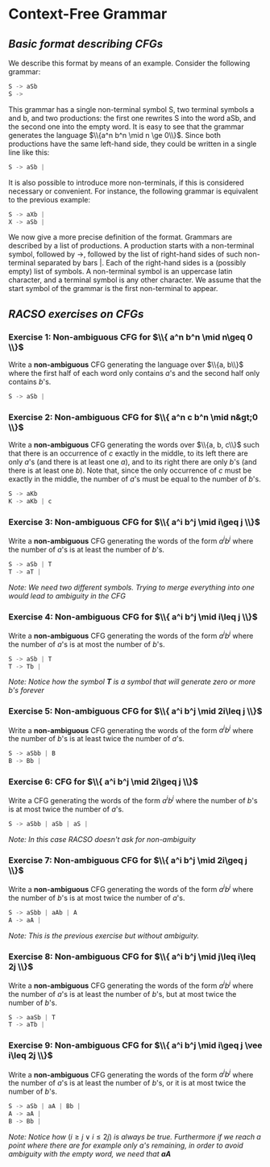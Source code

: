 # Context-Free Grammar
## _Basic format describing CFGs_

We describe this format by means of an example. Consider the following grammar:

```py
S -> aSb
S -> 
```
This grammar has a single non-terminal symbol S, two terminal symbols a and b, and two productions: the first one rewrites S into the word aSb, and the second one into the empty word. It is easy to see that the grammar generates the language $\\{a^n b^n \mid n \ge 0\\}$. Since both productions have the same left-hand side, they could be written in a single line like this:

```py
S -> aSb |
```

It is also possible to introduce more non-terminals, if this is considered necessary or convenient. For instance, the following grammar is equivalent to the previous example:
```py
S -> aXb |
X -> aSb |
```
We now give a more precise definition of the format. Grammars are described by a list of productions. A production starts with a non-terminal symbol, followed by ->, followed by the list of right-hand sides of such non-terminal separated by bars |. Each of the right-hand sides is a (possibly empty) list of symbols. A non-terminal symbol is an uppercase latin character, and a terminal symbol is any other character. We assume that the start symbol of the grammar is the first non-terminal to appear.

## _RACSO exercises on CFGs_

### Exercise 1: Non-ambiguous CFG for $\\{ a^n b^n \mid n\geq 0 \\}$

Write a **non-ambiguous** CFG generating the language over $\\{a, b\\}$ where the first half of each word only contains $a$'s and the second half only contains $b$'s.
```py
S -> aSb |
```

### Exercise 2: Non-ambiguous CFG for $\\{ a^n c b^n \mid n&gt;0 \\}$

Write a **non-ambiguous** CFG generating the words over $\\{a, b, c\\}$ such that there is an occurrence of $c$ exactly in the middle, to its left there are only $a$'s (and there is at least one $a$), and to its right there are only $b$'s (and there is at least one $b$). Note that, since the only occurrence of $c$ must be exactly in the middle, the number of $a$'s must be equal to the number of $b$'s.

```py
S -> aKb 
K -> aKb | c
```

### Exercise 3: Non-ambiguous CFG for $\\{ a^i b^j \mid i\geq j \\}$

Write a **non-ambiguous** CFG generating the words of the form $a^i b^j$ where the number of $a$'s is at least the number of $b$'s.

```py
S -> aSb | T 
T -> aT |
```

_Note: We need two different symbols. Trying to merge everything into one would lead to ambiguity in the CFG_

### Exercise 4: Non-ambiguous CFG for $\\{ a^i b^j \mid i\leq j \\}$

Write a **non-ambiguous** CFG generating the words of the form $a^i b^j$ where the number of $a$'s is at most the number of $b$'s.

```py
S -> aSb | T
T -> Tb |
```
_Note: Notice how the symbol **T** is a symbol that will generate zero or more b's forever_

### Exercise 5: Non-ambiguous CFG for $\\{ a^i b^j \mid 2i\leq j \\}$

Write a **non-ambiguous** CFG generating the words of the form $a^i b^j$ where the number of $b$'s is at least twice the number of $a$'s.


```py
S -> aSbb | B
B -> Bb |
```

### Exercise 6: CFG for $\\{ a^i b^j \mid 2i\geq j \\}$

Write a CFG generating the words of the form $a^i b^j$ where the number of $b$'s is at most twice the number of $a$'s.

```py
S -> aSbb | aSb | aS |
```

_Note: In this case RACSO doesn't ask for non-ambiguity_

### Exercise 7: Non-ambiguous CFG for $\\{ a^i b^j \mid 2i\geq j \\}$

Write a **non-ambiguous** CFG generating the words of the form $a^i b^j$ where the number of $b$'s is at most twice the number of $a$'s.

```py
S -> aSbb | aAb | A
A -> aA |
```

_Note: This is the previous exercise but without ambiguity._

### Exercise 8: Non-ambiguous CFG for $\\{ a^i b^j \mid j\leq i\leq 2j \\}$

Write a **non-ambiguous** CFG generating the words of the form $a^i b^j$ where the number of $a$'s is at least the number of $b$'s, but at most twice the number of $b$'s.

```py
S -> aaSb | T
T -> aTb |
```

### Exercise 9: Non-ambiguous CFG for $\\{ a^i b^j \mid i\geq j \vee i\leq 2j \\}$

Write a **non-ambiguous** CFG generating the words of the form $a^i b^j$ where the number of $a$'s is at least the number of $b$'s, or it is at most twice the number of $b$'s.

```py
S -> aSb | aA | Bb |
A -> aA |
B -> Bb |
```

_Note: Notice how_ $(i \ge j \vee i \leq 2j)$ _is always be true. Furthermore if we reach a point where there are for example only a's remaining, in order to avoid ambiguity with the empty word, we need that **aA**_